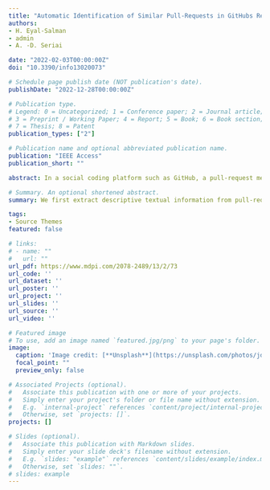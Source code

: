 ```yaml
---
title: "Automatic Identification of Similar Pull-Requests in GitHubs Repositories Using Machine Learning"
authors:
- H. Eyal-Salman
- admin
- A. -D. Seriai

date: "2022-02-03T00:00:00Z"
doi: "10.3390/info13020073"

# Schedule page publish date (NOT publication's date).
publishDate: "2022-12-28T00:00:00Z"

# Publication type.
# Legend: 0 = Uncategorized; 1 = Conference paper; 2 = Journal article;
# 3 = Preprint / Working Paper; 4 = Report; 5 = Book; 6 = Book section;
# 7 = Thesis; 8 = Patent
publication_types: ["2"]

# Publication name and optional abbreviated publication name.
publication: "IEEE Access"
publication_short: ""

abstract: In a social coding platform such as GitHub, a pull-request mechanism is frequently used by contributors to submit their code changes to reviewers of a given repository. In general, these code changes are either to add a new feature or to fix an existing bug. However, this mechanism is distributed and allows different contributors to submit unintentionally similar pull-requests that perform similar development activities. Similar pull-requests may be submitted to review in parallel time by different reviewers. This will cause redundant reviewing time and efforts. Moreover, it will complicate the collaboration process. Objective: Therefore, it is useful to assign similar pull-requests to the same reviewer to be able to decide which pull-request to choose in effective time and effort. In this article, we propose to group similar pull-requests together into clusters so that each cluster is assigned to the same reviewer or the same reviewing team. This proposal allows saving reviewing efforts and time. Method: To do so, we first extract descriptive textual information from pull-requests content to link similar pull-requests together. Then, we employ the extracted information to find similarities among pull-requests. Finally, machine learning algorithms (K-Means clustering and agglomeration hierarchical clustering algorithms) are used to group similar pull-requests together. Results: To validate our proposal, we have applied it to twenty popular repositories from public dataset. The experimental results show that the proposed approach achieved promising results according to the well-known metrics in this subject: precision and recall. Furthermore, it helps to save the reviewer time and effort. Conclusion: According to the obtained results, the K-Means algorithm achieves 94% and 91% average precision and recall values over all considered repositories, respectively, while agglomeration hierarchical clustering performs 93% and 98% average precision and recall values over all considered repositories, respectively. Moreover, the proposed approach saves reviewing time and effort on average between (67% and 91%) by K-Means algorithm and between (67% and 83%) by agglomeration hierarchical clustering algorithm.

# Summary. An optional shortened abstract.
summary: We first extract descriptive textual information from pull-requests content to link similar pull-requests together. Then, we employ the extracted information to find similarities among pull-requests. Finally, machine learning algorithms (K-Means clustering and agglomeration hierarchical clustering algorithms) are used to group similar pull-requests together.

tags:
- Source Themes
featured: false

# links:
# - name: ""
#   url: ""
url_pdf: https://www.mdpi.com/2078-2489/13/2/73
url_code: ''
url_dataset: ''
url_poster: ''
url_project: ''
url_slides: ''
url_source: ''
url_video: ''

# Featured image
# To use, add an image named `featured.jpg/png` to your page's folder. 
image:
  caption: 'Image credit: [**Unsplash**](https://unsplash.com/photos/jdD8gXaTZsc)'
  focal_point: ""
  preview_only: false

# Associated Projects (optional).
#   Associate this publication with one or more of your projects.
#   Simply enter your project's folder or file name without extension.
#   E.g. `internal-project` references `content/project/internal-project/index.md`.
#   Otherwise, set `projects: []`.
projects: []

# Slides (optional).
#   Associate this publication with Markdown slides.
#   Simply enter your slide deck's filename without extension.
#   E.g. `slides: "example"` references `content/slides/example/index.md`.
#   Otherwise, set `slides: ""`.
# slides: example
---
```


